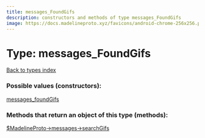 ```yaml
---
title: messages_FoundGifs
description: constructors and methods of type messages_FoundGifs
image: https://docs.madelineproto.xyz/favicons/android-chrome-256x256.png
---
```

# Type: messages\_FoundGifs  
[Back to types index](index.md)



### Possible values (constructors):

[messages\_foundGifs](../constructors/messages_foundGifs.md)  



### Methods that return an object of this type (methods):

[$MadelineProto->messages->searchGifs](../methods/messages_searchGifs.md)  



